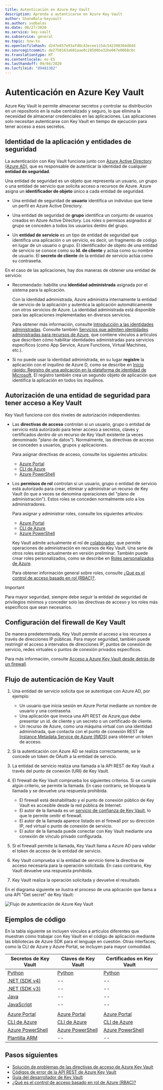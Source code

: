 ```yaml
---
title: Autenticación en Azure Key Vault
description: Aprenda a autenticarse en Azure Key Vault
author: ShaneBala-keyvault
ms.author: sudbalas
ms.date: 08/27/2020
ms.service: key-vault
ms.subservice: general
ms.topic: how-to
ms.openlocfilehash: d247e657e93afd0c43ecee1154c542398304d8dd
ms.sourcegitcommit: de2750163a601aae0c28506ba32be067e0068c0c
ms.translationtype: HT
ms.contentlocale: es-ES
ms.lasthandoff: 09/04/2020
ms.locfileid: "89481382"
---
```

# <a name="authenticate-to-azure-key-vault"></a>Autenticación en Azure Key Vault

Azure Key Vault le permite almacenar secretos y controlar su distribución en un repositorio en la nube centralizado y seguro, lo que elimina la necesidad de almacenar credenciales en las aplicaciones. Las aplicaciones solo necesitan autenticarse con Key Vault en tiempo de ejecución para tener acceso a esos secretos.

## <a name="app-identity-and-security-principals"></a>Identidad de la aplicación y entidades de seguridad

La autenticación con Key Vault funciona junto con [Azure Active Directory (Azure AD)](/azure/active-directory/fundamentals/active-directory-whatis), que es responsable de autenticar la identidad de cualquier **entidad de seguridad**.

Una entidad de seguridad es un objeto que representa un usuario, un grupo o una entidad de servicio que solicita acceso a recursos de Azure. Azure asigna un **identificador de objeto** único a cada entidad de seguridad.

* Una entidad de seguridad de **usuario** identifica un individuo que tiene un perfil en Azure Active Directory.

* Una entidad de seguridad de **grupo** identifica un conjunto de usuarios creados en Azure Active Directory. Los roles o permisos asignados al grupo se conceden a todos los usuarios dentro del grupo.

* Un **entidad de servicio** es un tipo de entidad de seguridad que identifica una aplicación o un servicio, es decir, un fragmento de código en lugar de un usuario o grupo. El identificador de objeto de una entidad de servicio se conoce como su **Id. de cliente** y actúa como su nombre de usuario. El **secreto de cliente** de la entidad de servicio actúa como su contraseña.

En el caso de las aplicaciones, hay dos maneras de obtener una entidad de servicio:

* Recomendado: habilite una **identidad administrada** asignada por el sistema para la aplicación.

    Con la identidad administrada, Azure administra internamente la entidad de servicio de la aplicación y autentica la aplicación automáticamente con otros servicios de Azure. La identidad administrada está disponible para las aplicaciones implementadas en diversos servicios.

    Para obtener más información, consulte [Introducción a las identidades administradas](/azure/active-directory/managed-identities-azure-resources/overview). Consulte también [Servicios que admiten identidades administradas para recursos de Azure](/azure/active-directory/managed-identities-azure-resources/services-support-managed-identities), que contiene vínculos a artículos que describen cómo habilitar identidades administradas para servicios específicos (como App Service, Azure Functions, Virtual Machines, etc.).

* Si no puede usar la identidad administrada, en su lugar **registre** la aplicación con el inquilino de Azure D, como se describe en [Inicio rápido: Registro de una aplicación en la plataforma de identidad de Microsoft](/azure/active-directory/develop/quickstart-register-app). El registro también crea un segundo objeto de aplicación que identifica la aplicación en todos los inquilinos.

## <a name="authorize-a-security-principal-to-access-key-vault"></a>Autorización de una entidad de seguridad para tener acceso a Key Vault

Key Vault funciona con dos niveles de autorización independientes:

- Las **directivas de acceso** controlan si un usuario, grupo o entidad de servicio está autorizado para tener acceso a secretos, claves y certificados *dentro de* un recurso de Key Vault existente (a veces denominado "plano de datos"). Normalmente, las directivas de acceso se conceden a usuarios, grupos y aplicaciones.

    Para asignar directivas de acceso, consulte los siguientes artículos:

    - [Azure Portal](assign-access-policy-portal.md)
    - [CLI de Azure](assign-access-policy-cli.md)
    - [Azure PowerShell](assign-access-policy-portal.md)

- Los **permisos de rol** controlan si un usuario, grupo o entidad de servicio está autorizado para crear, eliminar y administrar un recurso de Key Vault (lo que a veces se denomina operaciones del "plano de administración"). Estos roles se conceden normalmente solo a los administradores.
 
    Para asignar y administrar roles, consulte los siguientes artículos:

    - [Azure Portal](/azure/role-based-access-control/role-assignments-portal)
    - [CLI de Azure](/azure/role-based-access-control/role-assignments-cli)
    - [Azure PowerShell](/azure/role-based-access-control/role-assignments-powershell)

    Key Vault admite actualmente el rol de [colaborador](/azure/role-based-access-control/built-in-roles#key-vault-contributor), que permite operaciones de administración en recursos de Key Vault. Una serie de otros roles están actualmente en versión preliminar. También puede crear roles personalizados, como se describe en [Roles personalizados de Azure](/azure/role-based-access-control/custom-roles).

    Para obtener información general sobre roles, consulte [¿Qué es el control de acceso basado en rol (RBAC)?](/azure/role-based-access-control/overview).


> [!IMPORTANT]
> Para mayor seguridad, siempre debe seguir la entidad de seguridad de privilegios mínimos y conceder solo las directivas de acceso y los roles más específicos que sean necesarios. 
    
## <a name="configure-the-key-vault-firewall"></a>Configuración del firewall de Key Vault

De manera predeterminada, Key Vault permite el acceso a los recursos a través de direcciones IP públicas. Para mayor seguridad, también puede restringir el acceso a intervalos de direcciones IP, puntos de conexión de servicio, redes virtuales o puntos de conexión privados específicos.

Para más información, consulte [Acceso a Azure Key Vault desde detrás de un firewall](/azure/key-vault/general/access-behind-firewall).


## <a name="the-key-vault-authentication-flow"></a>Flujo de autenticación de Key Vault

1. Una entidad de servicio solicita que se autentique con Azure AD, por ejemplo:
    * Un usuario que inicia sesión en Azure Portal mediante un nombre de usuario y una contraseña.
    * Una aplicación que invoca una API REST de Azure,que debe presentar un id. de cliente y un secreto o un certificado de cliente.
    * Un recurso de Azure, como una máquina virtual con una identidad administrada, que contacta con el punto de conexión REST de [Instance Metadata Service de Azure (IMDS)](/azure/virtual-machines/windows/instance-metadata-service) para obtener un token de acceso.

1. Si la autenticación con Azure AD se realiza correctamente, se le concede un token de OAuth a la entidad de servicio.

1. La entidad de servicio realiza una llamada a la API REST de Key Vault a través del punto de conexión (URI) de Key Vault.

1. El firewall de Key Vault comprueba los siguientes criterios. Si se cumple algún criterio, se permite la llamada. En caso contrario, se bloquea la llamada y se devuelve una respuesta prohibida.

    * El firewall está deshabilitado y el punto de conexión público de Key Vault es accesible desde la red pública de Internet.
    * El autor de la llamada es un [servicio de confianza de Key Vault](/azure/key-vault/general/overview-vnet-service-endpoints#trusted-services), lo que le permite omitir el firewall.
    * El autor de la llamada aparece listado en el firewall por su dirección IP, red virtual o punto de conexión de servicio.
    * El autor de la llamada puede conectar con Key Vault mediante una conexión de vínculo privado configurada.    

1. Si el firewall permite la llamada, Key Vault llama a Azure AD para validar el token de acceso de la entidad de servicio.

1. Key Vault comprueba si la entidad de servicio tiene la directiva de acceso necesaria para la operación solicitada. En caso contrario, Key Vault devuelve una respuesta prohibida.

1. Key Vault realiza la operación solicitada y devuelve el resultado.

En el diagrama siguiente se ilustra el proceso de una aplicación que llama a una API "Get secret" de Key Vault:

![Flujo de autenticación de Azure Key Vault](../media/authentication/authentication-flow.png)

## <a name="code-examples"></a>Ejemplos de código

En la tabla siguiente se incluyen vínculos a artículos diferentes que muestran cómo trabajar con Key Vault en el código de aplicación mediante las bibliotecas de Azure SDK para el lenguaje en cuestión. Otras interfaces, como la CLI de Azure y Azure Portal, se incluyen para mayor comodidad.

| Secretos de Key Vault | Claves de Key Vault | Certificados en Key Vault |
|  --- | --- | --- |
| [Python](/azure/key-vault/secrets/quick-create-python) | [Python](/azure/key-vault/keys/quick-create-python) | [Python](/azure/key-vault/certificates/quick-create-python) | 
| [.NET (SDK v4)](/azure/key-vault/secrets/quick-create-net) | -- | -- |
| [.NET (SDK v3)](/azure/key-vault/secrets/quick-create-net-v3) | -- | -- |
| [Java](/azure/key-vault/secrets/quick-create-java) | -- | -- |
| [JavaScript](/azure/key-vault/secrets/quick-create-node) | -- | -- | 
| | | |
| [Azure Portal](/azure/key-vault/secrets/quick-create-portal) | [Azure Portal](/azure/key-vault/keys/quick-create-portal) | [Azure Portal](/azure/key-vault/certificates/quick-create-portal) |
| [CLI de Azure](/azure/key-vault/secrets/quick-create-cli) | [CLI de Azure](/azure/key-vault/keys/quick-create-cli) | [CLI de Azure](/azure/key-vault/certificates/quick-create-cli) |
| [Azure PowerShell](/azure/key-vault/secrets/quick-create-powershell) | [Azure PowerShell](/azure/key-vault/keys/quick-create-powershell) | [Azure PowerShell](/azure/key-vault/certificates/quick-create-powershell) |
| [Plantilla ARM](/azure/key-vault/secrets/quick-create-net) | -- | -- |

## <a name="next-steps"></a>Pasos siguientes

- [Solución de problemas de las directivas de acceso de Azure Key Vault](troubleshooting-access-issues.md)
- [Códigos de error de la API REST de Azure Key Vault](rest-error-codes.md)
- [Guía del desarrollador de Key Vault](developers-guide.md)
- [¿Qué es el control de acceso basado en rol de Azure (RBAC)?](/azure/role-based-access-control/overview)
